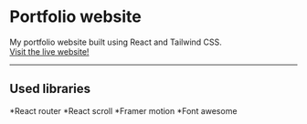 # Portfolio website 

My portfolio website built using React and Tailwind CSS.\
[Visit the live website!](https://http://adrianpetersson.com/)

___

## Used libraries

*React router
*React scroll
*Framer motion
*Font awesome
